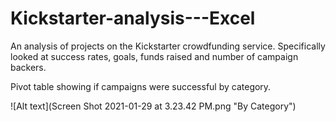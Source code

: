 # Kickstarter-analysis---Excel
An analysis of projects on the Kickstarter crowdfunding service.
Specifically looked at success rates, goals, funds raised and number of campaign backers.

Pivot table showing if campaigns were successful by category.

![Alt text](Screen Shot 2021-01-29 at 3.23.42 PM.png "By Category")

